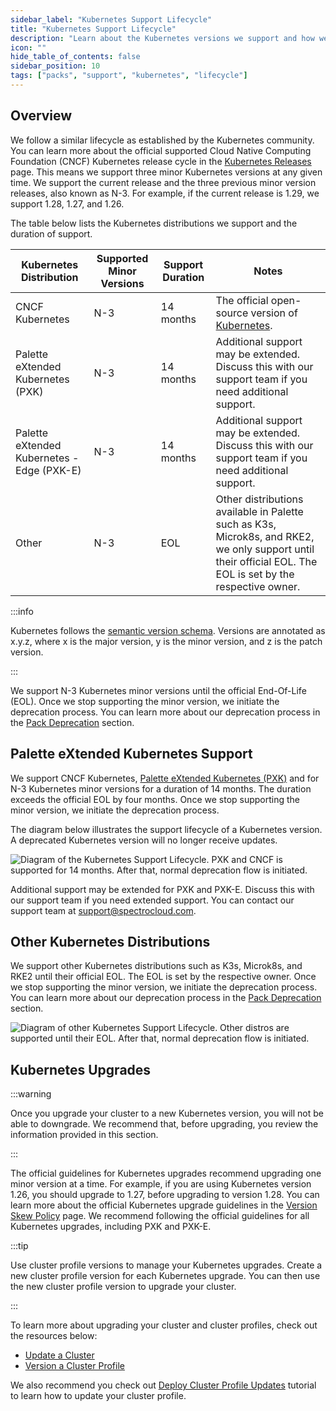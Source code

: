 ```yaml
---
sidebar_label: "Kubernetes Support Lifecycle"
title: "Kubernetes Support Lifecycle"
description: "Learn about the Kubernetes versions we support and how we manage Kubernetes support."
icon: ""
hide_table_of_contents: false
sidebar_position: 10
tags: ["packs", "support", "kubernetes", "lifecycle"]
---
```


## Overview

We follow a similar lifecycle as established by the Kubernetes community. You can learn more about the official
supported Cloud Native Computing Foundation (CNCF) Kubernetes release cycle in the
[Kubernetes Releases](https://kubernetes.io/releases/) page. This means we support three minor Kubernetes versions at
any given time. We support the current release and the three previous minor version releases, also known as N-3. For
example, if the current release is 1.29, we support 1.28, 1.27, and 1.26.

The table below lists the Kubernetes distributions we support and the duration of support.

| Kubernetes Distribution                    | Supported Minor Versions | Support Duration | Notes                                                                                                                                                       |
| ------------------------------------------ | ------------------------ | ---------------- | ----------------------------------------------------------------------------------------------------------------------------------------------------------- |
| CNCF Kubernetes                            | N-3                      | 14 months        | The official open-source version of [Kubernetes](https://kubernetes.io/).                                                                                   |
| Palette eXtended Kubernetes (PXK)          | N-3                      | 14 months        | Additional support may be extended. Discuss this with our support team if you need additional support.                                                      |
| Palette eXtended Kubernetes - Edge (PXK-E) | N-3                      | 14 months        | Additional support may be extended. Discuss this with our support team if you need additional support.                                                      |
| Other                                      | N-3                      | EOL              | Other distributions available in Palette such as K3s, Microk8s, and RKE2, we only support until their official EOL. The EOL is set by the respective owner. |

:::info

Kubernetes follows the [semantic version schema](https://semver.org/). Versions are annotated as x.y.z, where x is the
major version, y is the minor version, and z is the patch version.

:::

We support N-3 Kubernetes minor versions until the official End-Of-Life (EOL). Once we stop supporting the minor
version, we initiate the deprecation process. You can learn more about our deprecation process in the
[Pack Deprecation](./maintenance-policy.md#pack-deprecations) section.

## Palette eXtended Kubernetes Support

<!-- prettier-ignore-start -->
We support CNCF Kubernetes, [Palette eXtended Kubernetes (PXK)](./kubernetes.md) and <VersionedLink text="Palette eXtended Kubernetes Edge (PXK-E)" url="/integrations/packs/?pack=edge-k8s"/> for N-3 Kubernetes minor versions for a duration of 14
months. The duration exceeds the official EOL by four months. Once we stop supporting the minor version, we initiate the
deprecation process.
<!-- prettier-ignore-end -->

The diagram below illustrates the support lifecycle of a Kubernetes version. A deprecated Kubernetes version will no
longer receive updates.

![Diagram of the Kubernetes Support Lifecycle. PXK and CNCF is supported for 14 months. After that, normal deprecation flow is initiated.](/integrations_kubernetes-support_support-cycle.webp)

Additional support may be extended for PXK and PXK-E. Discuss this with our support team if you need extended support.
You can contact our support team at [support@spectrocloud.com](mailto:support@spectrocloud.com).

## Other Kubernetes Distributions

We support other Kubernetes distributions such as K3s, Microk8s, and RKE2 until their official EOL. The EOL is set by
the respective owner. Once we stop supporting the minor version, we initiate the deprecation process. You can learn more
about our deprecation process in the [Pack Deprecation](./maintenance-policy.md#pack-deprecations) section.

![Diagram of other Kubernetes Support Lifecycle. Other distros are supported until their EOL. After that, normal deprecation flow is initiated.](/integrations_kubernetes-support_support-cycle_other.webp)

## Kubernetes Upgrades

:::warning

Once you upgrade your cluster to a new Kubernetes version, you will not be able to downgrade. We recommend that, before
upgrading, you review the information provided in this section.

:::

The official guidelines for Kubernetes upgrades recommend upgrading one minor version at a time. For example, if you are
using Kubernetes version 1.26, you should upgrade to 1.27, before upgrading to version 1.28. You can learn more about
the official Kubernetes upgrade guidelines in the
[Version Skew Policy](https://kubernetes.io/releases/version-skew-policy/) page. We recommend following the official
guidelines for all Kubernetes upgrades, including PXK and PXK-E.

:::tip

Use cluster profile versions to manage your Kubernetes upgrades. Create a new cluster profile version for each
Kubernetes upgrade. You can then use the new cluster profile version to upgrade your cluster.

:::

To learn more about upgrading your cluster and cluster profiles, check out the resources below:

- [Update a Cluster](../clusters/cluster-management/cluster-updates.md)
- [Version a Cluster Profile](../profiles/cluster-profiles/modify-cluster-profiles/version-cluster-profile.md)

We also recommend you check out
[Deploy Cluster Profile Updates](../tutorials/cluster-management/update-maintain/update-k8s-cluster.md) tutorial to
learn how to update your cluster profile.
